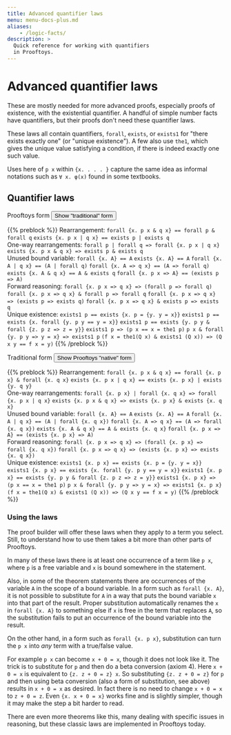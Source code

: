 ```yaml
---
title: Advanced quantifier laws
menu: menu-docs-plus.md
aliases:
    - /logic-facts/
description: >
  Quick reference for working with quantifiers
  in Prooftoys.
---
```


# Advanced quantifier laws

These are mostly needed for more advanced proofs, especially proofs of
existence, with the existential quantifier.  A handful of simple
number facts have quantifiers, but their proofs don't need these
quantifier laws.

These laws all contain quantifiers, `forall`, `exists`, or `exists1`
for "there exists exactly one" (or "unique existence").  A few also
use `the1`, which gives the unique value satisfying a condition, if
there is indeed exactly one such value.

Uses here of `p x` within `{x. . . . }` capture the same idea as
informal notations such as <code>∀ x. &phi;(x)</code> found in some
textbooks.

## Quantifier laws

<span id=hello>
Prooftoys form
<input type=button value="Show &quot;traditional&quot; form"
 onclick="$('#hello, #goodbye').toggleClass('hidden')">

{{% preblock %}}
Rearrangement:
`forall {x. p x & q x} == forall p & forall q`
`exists {x. p x | q x} == exists p | exists q`\
One-way rearrangements:
`forall p | forall q => forall {x. p x | q x}`
`exists {x. p x & q x} => exists p & exists q`\
Unused bound variable:
`forall {x. A} == A`
`exists {x. A} == A`
`forall {x. A | q x} == (A | forall q)`
`forall {x. A => q x} == (A => forall q)`
`exists {x. A & q x} == A & exists q`
`forall {x. p x => A} == (exists p => A)`\
Forward reasoning:
`forall {x. p x => q x} => (forall p => forall q)`
`forall {x. p x => q x} & forall p => forall q`
`forall {x. p x => q x} => (exists p => exists q)`
`forall {x. p x => q x} & exists p => exists q`\
Unique existence:
`exists1 p == exists {x. p = {y. y = x}}`
`exists1 p == exists {x. forall {y. p y == y = x}}`
`exists1 p == exists {y. p y & forall {z. p z => z = y}}`
`exists1 p => (p x == x = the1 p)`
`p x & forall {y. p y => y = x} => exists1 p`
`(f x = the1(Q x) & exists1 (Q x)) => (Q x y == f x = y)`
{{% /preblock %}}
</span>

<span id=goodbye class=hidden>
Traditional form
<input type=button value="Show Prooftoys &quot;native&quot; form"
 onclick="Toy.keepScroll(function() {$('#goodbye, #hello').toggleClass('hidden')})">

{{% preblock %}}
Rearrangement:
`forall {x. p x & q x} == forall {x. p x} & forall {x. q x}`
`exists {x. p x | q x} == exists {x. p x} | exists {y. q y}`\
One-way rearrangements:
`forall {x. p x} | forall {x. q x} => forall {x. p x | q x}`
`exists {x. p x & q x} => exists {x. p x} & exists {x. q x}`\
Unused bound variable:
`forall {x. A} == A`
`exists {x. A} == A`
`forall {x. A | q x} == (A | forall {x. q x})`
`forall {x. A => q x} == (A => forall {x. q x})`
`exists {x. A & q x} == A & exists {x. q x}`
`forall {x. p x => A} == (exists {x. p x} => A)`\
Forward reasoning:
`forall {x. p x => q x} => (forall {x. p x} => forall {x. q x})`
`forall {x. p x => q x} => (exists {x. p x} => exists {x. q x})`\
Unique existence:
`exists1 {x. p x} == exists {x. p = {y. y = x}}`
`exists1 {x. p x} == exists {x. forall {y. p y == y = x}}`
`exists1 {x. p x} == exists {y. p y & forall {z. p z => z = y}}`
`exists1 {x. p x} => (p x == x = the1 p)`
`p x & forall {y. p y => y = x} => exists1 {x. p x}`
`(f x = the1(Q x) & exists1 (Q x)) => (Q x y == f x = y)`
{{% /preblock %}}
</span>

### Using the laws

The proof builder will offer these laws when they apply to a term you
select.  Still, to understand how to use them takes a bit more
than other parts of Prooftoys.

In many of these laws there is at least one occurrence of
a term like `p x`, where `p` is a free variable and `x` is
bound somewhere in the statement.

Also, in some of the theorem statements there are occurrences of the
variable `A` in the scope of a bound variable.  In a form such as
`forall {x. A}`, it is not possible to substitute for `A` in a way
that puts the bound variable `x` into that part of the result.  Proper
substitution automatically renames the `x` in `forall {x. A}` to
something else if `x` is free in the term that replaces `A`, so the
substitution fails to put an occurrence of the bound variable into the
result.

On the other hand, in a form such as `forall {x. p x}`, substitution
can turn the `p x` into _any_ term with a true/false value.

For example `p x` can become `x + 0 = x`, though it does not look like
it.  The trick is to substitute for `p` and then do a beta conversion
(axiom 4).  Here `x + 0 = x` is equivalent to `{z. z + 0 = z} x`.  So
substituting `{z. z + 0 = z}` for `p` and then using beta conversion
(also a form of substitution, see above) results in `x + 0 = x` as
desired.  In fact there is no need to change `x + 0 = x` to `z + 0 =
z`.  Even `{x. x + 0 = x}` works fine and is slightly simpler, though
it may make the step a bit harder to read.

There are even more theorems like this, many dealing with specific
issues in reasoning, but these classic laws are implemented in
Prooftoys today.
